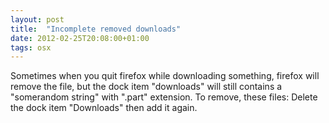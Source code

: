 ```yaml
---
layout: post
title:  "Incomplete removed downloads"
date: 2012-02-25T20:08:00+01:00
tags: osx
---
```


Sometimes when you quit firefox while downloading something, firefox will remove the file, but the dock item "downloads" will still contains a "somerandom string" with ".part" extension. To remove, these files: Delete the dock item "Downloads" then add it again.
<div style="clear: both;"></div>